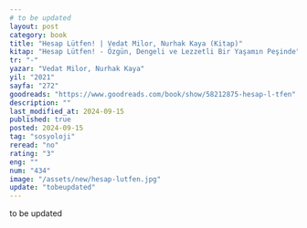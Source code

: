 ```yaml
---
# to be updated
layout: post
category: book
title: "Hesap Lütfen! | Vedat Milor, Nurhak Kaya (Kitap)"
kitap: "Hesap Lütfen! - Özgün, Dengeli ve Lezzetli Bir Yaşamın Peşinde"
tr: "-"
yazar: "Vedat Milor, Nurhak Kaya"
yil: "2021"
sayfa: "272"
goodreads: "https://www.goodreads.com/book/show/58212875-hesap-l-tfen"
description: ""
last_modified_at: 2024-09-15
published: true
posted: 2024-09-15
tag: "sosyoloji"
reread: "no"
rating: "3"
eng: ""
num: "434"
image: "/assets/new/hesap-lutfen.jpg"
update: "tobeupdated"
---
```


to be updated
